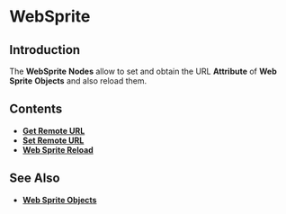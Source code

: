 # WebSprite

## Introduction

The **WebSprite** **Nodes** allow to set and obtain the URL **Attribute** of **Web Sprite** **Objects** and also reload them.

## Contents

* [**Get Remote URL**](get-remote-url.md)
* [**Set Remote URL**](set-remote-url.md)
* [**Web Sprite Reload**](web-sprite-reload.md)

## See Also

* [**Web Sprite Objects**](../../../objects-and-types/scene-objects/web-sprite.md)